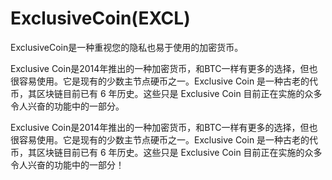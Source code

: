# ExclusiveCoin(EXCL)

ExclusiveCoin是一种重视您的隐私也易于使用的加密货币。

Exclusive Coin是2014年推出的一种加密货币，和BTC一样有更多的选择，但也很容易使用。它是现有的少数主节点硬币之一。Exclusive Coin 是一种古老的代币，其区块链目前已有 6 年历史。这些只是 Exclusive Coin 目前正在实施的众多令人兴奋的功能中的一部分。

Exclusive Coin是2014年推出的一种加密货币，和BTC一样有更多的选择，但也很容易使用。它是现有的少数主节点硬币之一。Exclusive Coin 是一种古老的代币，其区块链目前已有 6 年历史。这些只是 Exclusive Coin 目前正在实施的众多令人兴奋的功能中的一部分！
